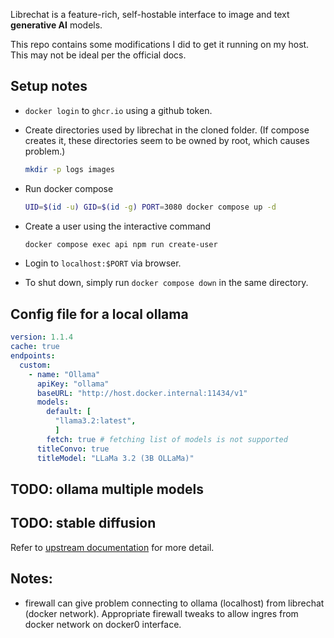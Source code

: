 Librechat is a feature-rich, self-hostable interface to image and text **generative AI** models.

This repo contains some modifications I did to get it running on my host. This may not be ideal per the official docs.

## Setup notes

* `docker login` to `ghcr.io` using a github token.

* Create directories used by librechat in the cloned folder. (If compose creates it, these directories seem to be owned by root, which causes problem.)

    ```bash
    mkdir -p logs images
    ```

* Run docker compose

    ```bash
    UID=$(id -u) GID=$(id -g) PORT=3080 docker compose up -d
    ```

* Create a user using the interactive command

    ```bash
    docker compose exec api npm run create-user
    ```

* Login to `localhost:$PORT` via browser.

* To shut down, simply run `docker compose down` in the same directory.

## Config file for a local ollama

```yaml
version: 1.1.4
cache: true
endpoints:
  custom:
    - name: "Ollama"
      apiKey: "ollama"
      baseURL: "http://host.docker.internal:11434/v1"
      models:
        default: [
          "llama3.2:latest",
          ]
        fetch: true # fetching list of models is not supported
      titleConvo: true
      titleModel: "LLaMa 3.2 (3B OLLaMa)"
```

## TODO: ollama multiple models
## TODO: stable diffusion

Refer to [upstream documentation](https://www.librechat.ai/docs) for more detail.

## Notes:
* firewall can give problem connecting to ollama (localhost) from librechat (docker network). Appropriate firewall tweaks to allow ingres from docker network on docker0 interface.
